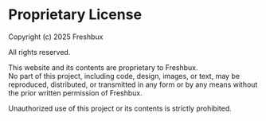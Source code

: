 # Proprietary License

Copyright (c) 2025 Freshbux

All rights reserved.

This website and its contents are proprietary to Freshbux.  
No part of this project, including code, design, images, or text, may be reproduced, distributed, or transmitted in any form or by any means without the prior written permission of Freshbux.

Unauthorized use of this project or its contents is strictly prohibited.
